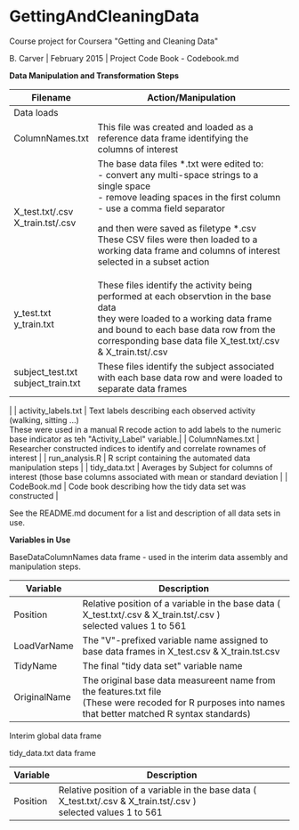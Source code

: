 # GettingAndCleaningData
Course project for Coursera "Getting and Cleaning Data" 

B. Carver | February 2015  |  Project Code Book - Codebook.md

<b>Data Manipulation and Transformation Steps</b>

| Filename  | Action/Manipulation | 
| ------------- | ------------- |
| Data loads ||
| ColumnNames.txt  | This file was created and loaded as a reference data frame identifying the columns of interest |
| X_test.txt/.csv<br>X_train.tst/.csv  | The base data files *.txt were edited to:<br>- convert any multi-space strings to a single space <br> - remove leading spaces in the first column<br>- use a comma field separator<p>and then were saved as filetype *.csv<br> These CSV files were then loaded to a working data frame and columns of interest selected in a subset action | 
| y_test.txt<br>y_train.txt | These files identify the activity being performed at each observtion in the base data<br> they were loaded to a working data frame and bound to each base data row from the corresponding base data file X_test.txt/.csv & X_train.tst/.csv |   
| subject_test.txt<br>subject_train.txt  | These files identify the subject associated with each base data row and were loaded to separate data frames |
| 
| activity_labels.txt | Text labels describing each observed activity (walking, sitting ...)<br> These were used in a manual R recode action to add labels to the numeric base indicator as teh "Activity_Label" variable.|
| ColumnNames.txt  | Researcher constructed indices to identify and correlate rownames of interest |
| run_analysis.R  | R script containing the automated data manipulation steps | 
| tidy_data.txt  | Averages by Subject for columns of interest (those base columns associated with mean or standard deviation |
| CodeBook.md  | Code book describing how the tidy data set was constructed |

See the README.md document for a list and description of all data sets in use.

<b>Variables in Use</b>

BaseDataColumnNames data frame - used in the interim data assembly and manipulation steps.  

| Variable  | Description | 
| ------------- | ------------- |
| Position  | Relative position of a variable in the base data (  X_test.txt/.csv & X_train.tst/.csv ) <br>selected values 1 to 561 |
| LoadVarName | The "V"-prefixed variable name assigned to base data frames in X_test.csv & X_train.tst.csv |
| TidyName | The final "tidy data set" variable name |
| OriginalName | The original base data measureent name from the features.txt file<br>(These were recoded for R purposes into names that better matched R syntax standards)|

Interim global data frame 


tidy_data.txt data frame

| Variable  | Description | 
| ------------- | ------------- |
| Position  | Relative position of a variable in the base data (  X_test.txt/.csv & X_train.tst/.csv ) <br>selected values 1 to 561 |

